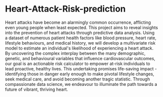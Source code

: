 # Heart-Attack-Risk-prediction

Heart attacks have become an alarmingly common occurrence, afflicting even young people when least expected. This project aims to reveal insights into the prevention of heart attacks through predictive data analysis. Using a dataset of numerous patient health factors like blood pressure, heart rate, lifestyle behaviours, and medical history, we will develop a multivariate risk model to estimate an individual's likelihood of experiencing a heart attack. By uncovering the complex interplay between the many demographic, genetic, and behavioural variables that influence cardiovascular outcomes, our goal is an actionable risk calculator to empower at-risk individuals to lead proactive, healthy lives. This undertaking promises life-saving impact - identifying those in danger early enough to make pivotal lifestyle changes, seek medical care, and avoid becoming another tragic statistic. Through compassionate data science, we endeavour to illuminate the path towards a future of vibrant, thriving heart.
